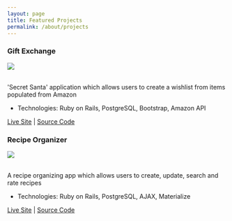 ```yaml
---
layout: page
title: Featured Projects
permalink: /about/projects
---
```

<div class="projects">

  <div class="contents">
    <h3>Gift Exchange</h3>
    <div class="images-right">
    <img src="{{ "/assets/gift-new.png" | prepend: site.baseurl }}"/>
  </div>
  <br />
    <p>'Secret Santa' application which allows users to create a wishlist from items populated from Amazon</p>
    <ul>
      <li>Technologies: Ruby on Rails, PostgreSQL, Bootstrap, Amazon API</li>
    </ul>
    <p><a href="https://giftswapdbc.herokuapp.com/users/sign_in">Live Site</a> | <a href="https://github.com/davidtskaggs/gift-swap">Source Code</a></p>
  </div>


  <div class="contents">
    <h3>Recipe Organizer</h3>
     <div class="images-right">
    <img src="{{ "/assets/recipe-new.png" | prepend: site.baseurl }}"/>
  </div>
  <br />
    <p>A recipe organizing app which allows users to create, update, search and rate recipes</p>
    <ul>
      <li>Technologies: Ruby on Rails, PostgreSQL, AJAX, Materialize</li>
    </ul>
    <p><a href="recipe-manager-dbc.herokuapp.com">Live Site</a> | <a href="https://github.com/clr2107/Recipe-Organizer">Source Code</a></p>
  </div>
</div>

